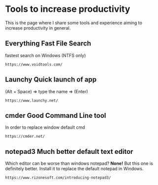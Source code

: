 # Tools to increase productivity

This is the page where I share some tools and experience aiming to increase productivity in general.

## **Everything** Fast File Search 
fastest search on Windows (NTFS only)

    https://www.voidtools.com/

## **Launchy** Quick launch of app
(Alt + Space) => type the name => (Enter)

    https://www.launchy.net/

## **cmder** Good Command Line tool
In order to replace window default cmd

    https://cmder.net/

## **notepad3** Much better default text editor
Which editor can be worse than windows notepad? **None!** But this one is definitely better. Install it to replace the default notepad in Windows.

    https://www.rizonesoft.com/introducing-notepad3/

